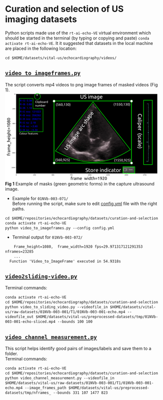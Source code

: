 # Curation and selection of US imaging datasets
Python scripts made use of the `rt-ai-echo-VE` virtual environment which should be started in the terminal  (by typing or copying and paste) `conda activate rt-ai-echo-VE`. 
It it suggested that datasets in the local machine are placed in the following location:
``` 
cd $HOME/datasets/vital-us/echocardiography/videos/
```

## [`video_to_imageframes.py`](video_to_imageframes.py)
The script converts mp4 videos to png image frames of masked videos (Fig 1).
![fig](masked-captured-image-frame.png)
**Fig 1** Example of masks (green geometric forms) in the capture ultrasound image.

* Example for `01NVb-003-071/`  
Before running the script, make sure to edit [config.yml](config.yml) file with the right paths.
``` 
cd $HOME/repositories/echocardiography/datasets/curation-and-selection
conda activate rt-ai-echo-VE
python video_to_imageframes.py --config config.yml  
```

* Terminal output for `01NVb-003-072/`
``` 
    Frame_height=1080,  frame_width=1920 fps=29.971317121291353 nframes=23285 
    ...
  Function 'Video_to_ImageFrame' executed in 54.9318s
```


## [`video2sliding-video.py`](video_to_sliding_video.py)
Terminal commands:
```
conda activate rt-ai-echo-VE
cd $HOME/repositories/echocardiography/datasets/curation-and-selection
python video_to_sliding_video.py --videofile_in $HOME/datasets/vital-us/raw-datasets/01NVb-003-001/T1/01NVb-003-001-echo.mp4 --videofile_out $HOME/datasets/vital-us/preprocessed-datasets/tmp/01NVb-003-001-echo-sliced.mp4 --bounds 100 100  
```

## [`video_channel_measurement.py`](video_channel_measurement.py) 
This script helps identify good pairs of images/labels and save them to a folder.   
Terminal commands:
``` 
conda activate rt-ai-echo-VE
cd $HOME/repositories/echocardiography/datasets/curation-and-selection
python video_channel_measurement.py --videofile_in $HOME/datasets/vital-us/raw-datasets/01NVb-003-001/T1/01NVb-003-001-echo.mp4 --image_frames_path $HOME/datasets/vital-us/preprocessed-datasets/tmp/nframes_ --bounds 331 107 1477 823
```